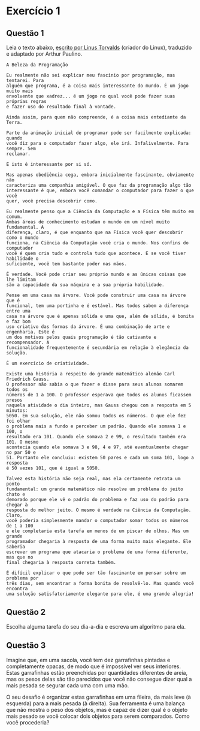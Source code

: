 # Exercício 1

## Questão 1

Leia o texto abaixo,
[escrito por Linus Torvalds](https://www.brynmawr.edu/cs/resources/beauty-of-programming)
(criador do Linux), traduzido e adaptado por Arthur Paulino.

```
A Beleza da Programação

Eu realmente não sei explicar meu fascínio por programação, mas tentarei. Para
alguém que programa, é a coisa mais interessante do mundo. É um jogo muito mais
envolvente que xadrez... é um jogo no qual você pode fazer suas próprias regras
e fazer uso do resultado final à vontade.

Ainda assim, para quem não compreende, é a coisa mais entediante da Terra.

Parte da animação inicial de programar pode ser facilmente explicada: quando
você diz para o computador fazer algo, ele irá. Infalivelmente. Para sempre. Sem
reclamar.

E isto é interessante por si só.

Mas apenas obediência cega, embora inicialmente fascinante, obviamente não
caracteriza uma companhia amigável. O que faz da programação algo tão
interessante é que, embora você comandar o computador para fazer o que você
quer, você precisa descobrir como.

Eu realmente penso que a Ciência da Computação e a Física têm muito em comum.
Ambas áreas de conhecimento estudam o mundo em um nível muito fundamental. A
diferença, claro, é que enquanto que na Física você quer descobrir como o mundo
funciona, na Ciência da Computação você cria o mundo. Nos confins do computador
você é quem cria tudo e controla tudo que acontece. E se você tiver habilidade o
suficiente, você tem bastante poder nas mãos.

É verdade. Você pode criar seu próprio mundo e as únicas coisas que lhe limitam
são a capacidade da sua máquina e a sua própria habilidade.

Pense em uma casa na árvore. Você pode construir uma casa na árvore que é
funcional, tem uma portinha e é estável. Mas todos sabem a diferença entre uma
casa na árvore que é apenas sólida e uma que, além de sólida, é bonita e faz bom
uso criativo das formas da árvore. É uma combinação de arte e engenharia. Este é
um dos motivos pelos quais programação é tão cativante e recompensador. A
funcionalidade frequentemente é secundária em relação à elegância da solução.

É um exercício de criatividade.

Existe uma história a respeito do grande matemático alemão Carl Friedrich Gauss.
O professor não sabia o que fazer e disse para seus alunos somarem todos os
números de 1 a 100. O professor esperava que todos os alunos ficassem presos
naquela atividade o dia inteiro, mas Gauss chegou com a resposta em 5 minutos:
5050. Em sua solução, ele não somou todos os números. O que ele fez foi olhar
o problema mais a fundo e perceber um padrão. Quando ele somava 1 e 100, o
resultado era 101. Quando ele somava 2 e 99, o resultado também era 101. O mesmo
acontecia quando ele somava 3 e 98, 4 e 97, até eventualmente chegar no par 50 e
51. Portanto ele concluiu: existem 50 pares e cada um soma 101, logo a resposta
é 50 vezes 101, que é igual a 5050.

Talvez esta história não seja real, mas ela certamente retrata um ponto
fundamental: um grande matemático não resolve um problema do jeito chato e
demorado porque ele vê o padrão do problema e faz uso do padrão para chegar à
resposta do melhor jeito. O mesmo é verdade na Ciência da Computação. Claro,
você poderia simplesmente mandar o computador somar todos os números de 1 a 100
e ele completaria esta tarefa em menos de um piscar de olhos. Mas um grande
programador chegaria à resposta de uma forma muito mais elegante. Ele saberia
escrever um programa que atacaria o problema de uma forma diferente, mas que no
final chegaria à resposta correta também.

É difícil explicar o que pode ser tão fascinante em pensar sobre um problema por
três dias, sem encontrar a forma bonita de resolvê-lo. Mas quando você encontra
uma solução satisfatoriamente elegante para ele, é uma grande alegria!
```

## Questão 2

Escolha alguma tarefa do seu dia-a-dia e escreva um algoritmo para ela.

## Questão 3

Imagine que, em uma sacola, você tem dez garrafinhas pintadas e completamente
opacas, de modo que é impossível ver seus interiores. Estas garrafinhas estão
preenchidas por quantidades diferentes de areia, mas os pesos delas são tão
parecidos que você não consegue dizer qual a mais pesada se segurar cada uma com
uma mão.

O seu desafio é organizar estas garrafinhas em uma fileira, da mais leve (à
esquerda) para a mais pesada (à direita). Sua ferramenta é uma balança que não
mostra o peso dos objetos, mas é capaz de dizer qual é o objeto mais pesado se
você colocar dois objetos para serem comparados. Como você procederia?
